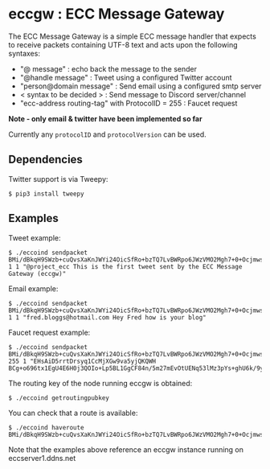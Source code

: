 # eccgw : ECC Message Gateway

The ECC Message Gateway is a simple ECC message handler that expects to receive packets containing UTF-8 text and acts upon the following syntaxes:

- "@ message" : echo back the message to the sender
- "@handle message" : Tweet using a configured Twitter account
- "person@domain message" : Send email using a configured smtp server
- < syntax to be decided > : Send message to Discord server/channel
- "ecc-address routing-tag" with ProtocolID = 255 : Faucet request

**Note - only email & twitter have been implemented so far**

Currently any `protocolID` and `protocolVersion` can be used.

## Dependencies ##

Twitter support is via Tweepy:

    $ pip3 install tweepy

## Examples ##

Tweet example:

    $ ./eccoind sendpacket BMi/dBkqH9SWzb+cuQvsXaKnJWYi24OicSfRo+bzTQ7LvBWRpo6JWzVMO2Mgh7+0+Ocjmws9tNfNkqfpjd2iN3c= 1 1 "@project_ecc This is the first tweet sent by the ECC Message Gateway (eccgw)"

Email example:

    $ ./eccoind sendpacket BMi/dBkqH9SWzb+cuQvsXaKnJWYi24OicSfRo+bzTQ7LvBWRpo6JWzVMO2Mgh7+0+Ocjmws9tNfNkqfpjd2iN3c= 1 1 "fred.bloggs@hotmail.com Hey Fred how is your blog"

Faucet request example:

    $ ./eccoind sendpacket BMi/dBkqH9SWzb+cuQvsXaKnJWYi24OicSfRo+bzTQ7LvBWRpo6JWzVMO2Mgh7+0+Ocjmws9tNfNkqfpjd2iN3c= 255 1 "EHsAiD5rrtDrsyq1CcMjXGw9va5yjQKQWH BCg+o696tx1EgU4E6H0j3QOIo+Lp5BL1GgCF84n/5m27mEvOtUENq53lMz3pYs+ghU6k/9yxheWFPwiE3yhWPbw="

The routing key of the node running eccgw is obtained:

    $ ./eccoind getroutingpubkey

You can check that a route is available:

    $ ./eccoind haveroute BMi/dBkqH9SWzb+cuQvsXaKnJWYi24OicSfRo+bzTQ7LvBWRpo6JWzVMO2Mgh7+0+Ocjmws9tNfNkqfpjd2iN3c=

Note that the examples above reference an eccgw instance running on eccserver1.ddns.net